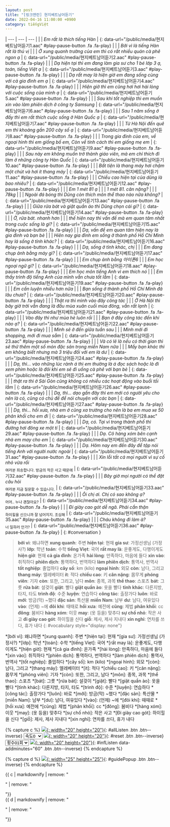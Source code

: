 ```yaml
---
layout: post
title: "[링크앤런] 현지베트남어듣기"
date: 2022-04-16 11:00:00 +0900
category: tiếngViệt
---
```


| --- | --- | --- |
| | *Em rất là thích tiếng Hàn* | [](#){: data-url="/public/media/현지베트남어듣기1.aac" #play-pause-button .fa .fa-play} |
| | *Bởi vì là tiếng Hàn rất là thú vị* |
| | *Ở xung quanh trường của em thì có rất nhiều quán cà phê ngon ạ* | [](#){: data-url="/public/media/현지베트남어듣기2.aac" #play-pause-button .fa .fa-play} |
| | *Dạ hiện tại thì em đang làm gia sư cho 1 bé lớp 3 ạ, toán, tiếng Việt ạ* | [](#){: data-url="/public/media/현지베트남어듣기3.aac" #play-pause-button .fa .fa-play} |
| | *Dạ rất may là hiện giờ em đang sống cùng với cả gia đình em ạ* | [](#){: data-url="/public/media/현지베트남어듣기4.aac" #play-pause-button .fa .fa-play} |
| | *Hiện giờ thì em cũng hơi hơi hài lòng với cuộc sống của mình ạ* | [](#){: data-url="/public/media/현지베트남어듣기5.aac" #play-pause-button .fa .fa-play} |
| | *Sau khi tốt nghiệp thì em muốn xin vào làm phiên dịch ở công ty Samsung* | [](#){: data-url="/public/media/현지베트남어듣기6.aac" #play-pause-button .fa .fa-play} |
| | *Sau 1 năm sống ở đấy thì em rất thích cuộc sống ở Hàn Quốc ạ* | [](#){: data-url="/public/media/현지베트남어듣기7.aac" #play-pause-button .fa .fa-play} |
| | *Từ Hà Nội đến quê em thì khoảng gần 200 cây số ạ* | [](#){: data-url="/public/media/현지베트남어듣기8.aac" #play-pause-button .fa .fa-play} |
| | *Trong gia đình của em, về ngoại hình thì em giống bố em, Còn về tính cách thì em giống mẹ em* | [](#){: data-url="/public/media/현지베트남어듣기9.aac" #play-pause-button .fa .fa-play} |
| | *Sau này em không muốn trở thành giáo viên, mà em chỉ thích đi làm ở những công ty Hàn Quốc* | [](#){: data-url="/public/media/현지베트남어듣기10.aac" #play-pause-button .fa .fa-play} |
| | *Bất tiện là thang máy hơi chậm một chút và hơi ít thang máy* | [](#){: data-url="/public/media/현지베트남어듣기11.aac" #play-pause-button .fa .fa-play} |
| | *Chiều cao hiện tại của dũng là bao nhiêu?* | [](#){: data-url="/public/media/현지베트남어듣기12.aac" #play-pause-button .fa .fa-play} |
| | *Em 1 mét 81 ạ* |
| | *1 mét 81. cân nặng?* | 
| | *78kg* |
| | *Ngoài đá bóng thì Dũng còn thích môn thể thao nào nữa không?* | [](#){: data-url="/public/media/현지베트남어듣기13.aac" #play-pause-button .fa .fa-play} |
| | *Giữa rửa bát và giặt quần áo thì Dũng chọn cái gì?* | [](#){: data-url="/public/media/현지베트남어듣기14.aac" #play-pause-button .fa .fa-play} |
| | *Ờ, rửa bát. nhanh hơn* |
| | *thế hiện nay thì vấn đề mà em quan tâm nhất trong cuộc sống là gì?* | [](#){: data-url="/public/media/현지베트남어듣기15.aac" #play-pause-button .fa .fa-play} |
| | *Dạ, vấn đề em quan tâm hiện nay là gia đình và bạn bè* |
| | *Hiên nay gia đình em sống ở thành phố Hồ Chí Mình hay lá sống ở tỉnh khác?* | [](#){: data-url="/public/media/현지베트남어듣기16.aac" #play-pause-button .fa .fa-play} |
| | *Dạ, sống ở tỉnh khác, chị* |
| | *Em đang chụp ảnh bằng máy gì?* | [](#){: data-url="/public/media/현지베트남어듣기17.aac" #play-pause-button .fa .fa-play} |
| | *Em chụp ảnh bằng 아이폰6* |
| | *Em học ngoại ngữ gì?* | [](#){: data-url="/public/media/현지베트남어듣기18.aac" #play-pause-button .fa .fa-play} |
| | *Em học môn tiếng Anh vì em thích nó* |
| | *Em thấy trình độ tiếng Anh của mình vẫn chưa tốt lắm* | [](#){: data-url="/public/media/현지베트남어듣기19.aac" #play-pause-button .fa .fa-play} |
| | *Em cần luyện nhiều hơn nữa* |
| | *Bạn sống ở thành phố Hồ Chí Minh đã lâu chưa?* | [](#){: data-url="/public/media/현지베트남어듣기20.aac" #play-pause-button .fa .fa-play} |
| | *Thật ra thì mình vào đây công tác* |
| | *Ở Hà Nội thì bây giờ trời vẫn đang là đầu mùa xuân cuối mùa đông, vẫn rất lạnh* | [](#){: data-url="/public/media/현지베트남어듣기21.aac" #play-pause-button .fa .fa-play} |
| | *Vào đây thì như mùa hè luôn rồi* |
| | *Bạn ở đây công tác đến khi nào ạ?* | [](#){: data-url="/public/media/현지베트남어듣기22.aac" #play-pause-button .fa .fa-play} |
| | *Mình sẽ ở đến giữa tuần sau* |
| | *Mình mới đi shopping, mới đi mua sắm* | [](#){: data-url="/public/media/현지베트남어듣기23.aac" #play-pause-button .fa .fa-play} |
| | *Và có lẽ là nếu có thời gian thì sẽ thử thêm một số món đặc sản trong miền Nam nữa* |
| | *Mấy bạn khác thì em không biết nhưng mà 3 triệu đối với em là dư* | [](#){: data-url="/public/media/현지베트남어듣기24.aac" #play-pause-button .fa .fa-play} |
| | *Dạ, thì... vào những lúc rảnh á thì em thường là á đọc sách hoặc là đi xem phim hoặc là đôi khi em sẽ đi uống cà phê với bạn bè* | [](#){: data-url="/public/media/현지베트남어듣기25.aac" #play-pause-button .fa .fa-play} |
| | *thật ra thì ở Sài Gòn cũng không có nhiều các hoạt động vào buổi tối lắm* | [](#){: data-url="/public/media/현지베트남어듣기26.aac" #play-pause-button .fa .fa-play} |
| | *Dạ, thì... dạo gần đây thì em mới có người yêu cho nên là có, cũng có chủ đề để nói chuyện với các bạn* | [](#){: data-url="/public/media/현지베트남어듣기27.aac" #play-pause-button .fa .fa-play} |
| | *Dạ, thì... hồi xưa, nhà em ở cũng xa trường cho nên là ba em mua xe 50 phân khối cho em đi* | [](#){: data-url="/public/media/현지베트남어듣기28.aac" #play-pause-button .fa .fa-play} |
| | *Dạ, có. Tại vì trong thành phố thì đường hơi đông xe một tí* | [](#){: data-url="/public/media/현지베트남어듣기29.aac" #play-pause-button .fa .fa-play} |
| | *Dạ. Cô hàng xóm bên cạnh nhà em may cho em* | [](#){: data-url="/public/media/현지베트남어듣기30.aac" #play-pause-button .fa .fa-play} |
| | *Dạ. Hôm nay em đến đây để tập nói tiếng Anh với người nước ngoài* | [](#){: data-url="/public/media/현지베트남어듣기31.aac" #play-pause-button .fa .fa-play} |
| | *Xin lỗi tất cả mọi người vì sự cố nhỏ vừa rồi*<br /><sub>여러분 죄송합니다. 방금의 작은 사고 때문에</sub> | [](#){: data-url="/public/media/현지베트남어듣기32.aac" #play-pause-button .fa .fa-play} |
| | *Bây giờ mọi người có thể đặt câu hỏi*<br /><sub>여러분 지금 질문할 수 있습니다.</sub> | [](#){: data-url="/public/media/현지베트남어듣기33.aac" #play-pause-button .fa .fa-play} |
| | *Ôi chị ơi. Chị có sao không ạ?*<br /><sub>어어.. 누나 괜찮아요?</sub> | [](#){: data-url="/public/media/현지베트남어듣기34.aac" #play-pause-button .fa .fa-play} |
| | *Đi giày cao gót dễ ngã. Phải cẩn thận*<br /><sub>하이힐을 신으니까 잘 넘어지지. 조심해</sub> | [](#){: data-url="/public/media/현지베트남어듣기35.aac" #play-pause-button .fa .fa-play} |
| | *Cháu không đi làm à?*<br /><sub>너 일하러 안가?</sub> | [](#){: data-url="/public/media/현지베트남어듣기36.aac" #play-pause-button .fa .fa-play} |
{: #conversation }

> **bởi vì**: 왜냐하면
> **xung quanh**: 주변
> **hiện tại**: 현재
> **gia sư**: 가정선생님 (가정사?)
> **lớp**: 학년
> **toán**: 수학
> **tiếng Viẹt**: 국어
> **rất may là**: 운좋게도, 다행이게도
> **hiện giờ**: 현재
> **cả gia đình**: 온가족
> **hài lòng**: 만족하다, 마음에 들다
> **xin vào**: 취직하다
> **phiên dịch**: 통역하다, 번역하다
> **làm phiên dịch**: 통역사, 번역사
> **tốt nghiệp**: 졸업하다
> **cây số**: km (kilo)
> **ngoại hình**: 외모
> **còn**: 남다, 그리고
> **thang máy**: 엘레베이터
> **ít**: 적다
> **chiều cao**: 키
> **cân nặng**: 몸무게
> **phóng viên**: 기자
> **còn**: 또한, 그리고, 남다
> **môn**: 종목, 과목
> **thể thao**: 스포츠
> **bát**: 그릇
> **rửa bát**: 설겆이
> **giặt**: 빨다
> **giặt quần ào**: 옷을 빨다
> **tỉnh khác**: 다른지방, 타지, 타도
> **trình độ**: 수준
> **luyện**: 연습하다
> **công tác**: 출장가다
> **luôn**: 바로
> **mới**: 방금(막) ~했다
> **đặc sản**: 특산물
> **miền Nam**: 남부
> **dư**: 남다, 여유있다
> **vào**: (언제) ~에
> **đôi khi**: 때때로
> **hồi xưa**: 예전에
> **cũng**: 제법
> **phân khối**: cc
> **đông**: 붐비다
> **hàng xóm**: 이웃
> **may**: (옷 등을) 맞추다
> **sự chố nhỏ**: 작은 사고
> **đi giày cao gót**: 하이힐을 신다
> **giỗ**: 제사, 제사 지내다
> **xin nghỉ**: 연차를 쓰다, 휴가 내다
{: #vocabulary style="display: none"}

*[bởi vì]: 왜냐하면
*[xung quanh]: 주변
*[hiện tại]: 현재
*[gia sư]: 가정선생님 (가정사?)
*[lớp]: 학년
*[toán]: 수학
*[tiếng Viẹt]: 국어
*[rất may là]: 운좋게도, 다행이게도
*[hiện giờ]: 현재
*[cả gia đình]: 온가족
*[hài lòng]: 만족하다, 마음에 들다
*[xin vào]: 취직하다
*[phiên dịch]: 통역하다, 번역하다
*[làm phiên dịch]: 통역사, 번역사
*[tốt nghiệp]: 졸업하다
*[cây số]: km (kilo)
*[ngoại hình]: 외모
*[còn]: 남다, 그리고
*[thang máy]: 엘레베이터
*[ít]: 적다
*[chiều cao]: 키
*[cân nặng]: 몸무게
*[phóng viên]: 기자
*[còn]: 또한, 그리고, 남다
*[môn]: 종목, 과목
*[thể thao]: 스포츠
*[bát]: 그릇
*[rửa bát]: 설겆이
*[giặt]: 빨다
*[giặt quần ào]: 옷을 빨다
*[tỉnh khác]: 다른지방, 타지, 타도
*[trình độ]: 수준
*[luyện]: 연습하다
*[công tác]: 출장가다
*[luôn]: 바로
*[mới]: 방금(막) ~했다
*[đặc sản]: 특산물
*[miền Nam]: 남부
*[dư]: 남다, 여유있다
*[vào]: (언제) ~에
*[đôi khi]: 때때로
*[hồi xưa]: 예전에
*[cũng]: 제법
*[phân khối]: cc
*[đông]: 붐비다
*[hàng xóm]: 이웃
*[may]: (옷 등을) 맞추다
*[sự chố nhỏ]: 작은 사고
*[Đi giày cao gót]: 하이힐을 신다
*[giỗ]: 제사, 제사 지내다
*[xin nghỉ]: 연차를 쓰다, 휴가 내다

{% capture c %}
  [![](/public/icon/sorting-order-button.png){: width="20" height="20"}](#){: #allListen .btn .btn--inverse}
  <select id="playbackspeed">
    <option value="1.0">속도0</option>
    <option value="0.75">속도-1</option>
    <option value="0.5">속도-2</option>
  </select>
  [![](/public/icon/reset-button.png){: width="20" height="20"}](#){: #reset .btn .btn--inverse}
  <select id="ringsToPlay">
    <option value="1">횟수01회</option>
    <option value="2">횟수02회</option>
    <option value="3">횟수03회</option>
    <option value="4">횟수04회</option>
    <option value="5">횟수05회</option>
    <option value="7">횟수07회</option>
    <option value="10">횟수10회</option>
  </select>
  [![](/public/icon/repeat-button.png){: width="20" height="20"}](#){: #infListen data-addminutes="60" .btn .btn--inverse}
{% endcapture %}

{% capture d %}
[![](/public/icon/open-popup-button.png){: width="25" height="25"}](#){: #guidePopup .btn .btn--inverse}
{% endcapture %}

<div class="bottom-bar">
  <div class="bottom-bar1"></div>
  <div class="bottom-bar2">{{ c | markdownify | remove: "<p>" | remove: "</p>"}}</div>
  <div class="bottom-bar3">{{ d | markdownify | remove: "<p>" | remove: "</p>"}}</div>
</div>